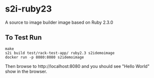 # s2i-ruby23
A source to image builder image based on Ruby 2.3.0


## To Test Run 
	make
	s2i build test/rack-test-app/ ruby2.3 s2idemoimage
	docker run -p 8080:8080 s2idemoimage
	
Then browse to http://localhost:8080 and you should see "Hello World" show in the browser.
